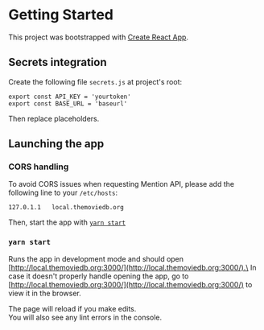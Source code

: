 # Getting Started

This project was bootstrapped with [Create React App](https://github.com/facebook/create-react-app).

## Secrets integration

Create the following file `secrets.js` at project's root:
```
export const API_KEY = 'yourtoken'
export const BASE_URL = 'baseurl'
```

Then replace placeholders.

## Launching the app

### CORS handling

To avoid CORS issues when requesting Mention API, please add the following line to your `/etc/hosts`:
```
127.0.1.1   local.themoviedb.org
```

Then, start the app with [`yarn start`](#yarn-start)

### `yarn start`

Runs the app in development mode and should open [http://local.themoviedb.org:3000/](http://local.themoviedb.org:3000/).\
In case it doesn't properly handle opening the app, go to [http://local.themoviedb.org:3000/](http://local.themoviedb.org:3000/) to view it in the browser.

The page will reload if you make edits.\
You will also see any lint errors in the console.